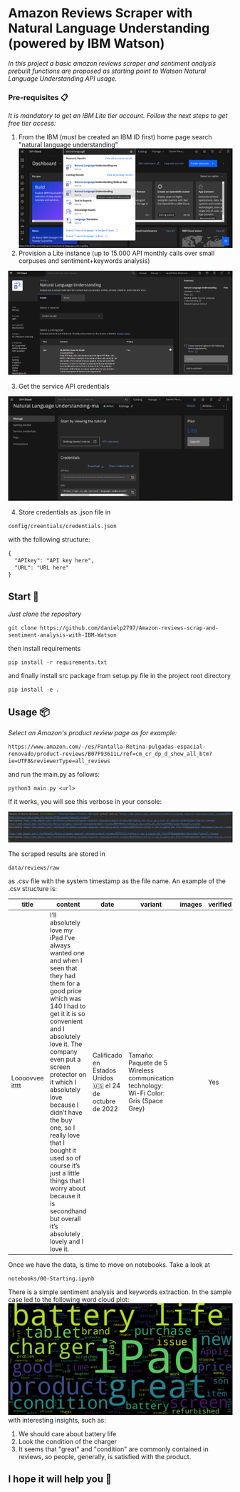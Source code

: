 # Amazon Reviews Scraper with Natural Language Understanding (powered by IBM Watson) 

_In this project a basic amazon reviews scraper and sentiment analysis prebuilt functions are proposed as starting point to Watson Natural Language Understanding API usage._

### Pre-requisites 📋

_It is mandatory to get an IBM Lite tier account. Follow the next steps to get free tier access:_
1. From the IBM (must be created an IBM ID first) home page search "natural language understanding"
![Alt text](figures/readme/NLU_search.png?raw=true "Title")
2. Provision a Lite instance (up to 15.000 API monthly calls over small corpuses and sentiment+keywords analysis) 

![Alt text](figures/readme/NLU_provisioning.png?raw=true "Title")

3. Get the service API credentials

![Alt text](figures/readme/IBM_credentials.png?raw=true "Title")

4. Store credentials as .json file in

```
config/creentials/credentials.json
```

with the following structure:
```
{
  "APIkey": "API key here",
  "URL": "URL here"
}
```

## Start 🚀

_Just clone the repository_

```
git clone https://github.com/danielp2797/Amazon-reviews-scrap-and-sentiment-analysis-with-IBM-Watson
```
then install requirements
```
pip install -r requirements.txt
```
and finally install src package from setup.py file in the project root directory
```
pip install -e .
```

## Usage 📦
_Select an Amazon's product review page as for example:_
```
https://www.amazon.com/-/es/Pantalla-Retina-pulgadas-espacial-renovado/product-reviews/B07F93611L/ref=cm_cr_dp_d_show_all_btm?ie=UTF8&reviewerType=all_reviews
```
and run the main.py as follows:
```
python3 main.py <url>
```
If it works, you will see this verbose in your console:

![Alt text](figures/readme/proof_of_concept.png?raw=true "Title")

The scraped results are stored in
```
data/reviews/raw
```
as .csv file with the system timestamp as the file name. An example of the .csv structure is:

|title|content                      |date  |variant                                      |images|verified|author    |rating            |product                                                                                                             |url|
|-----|-----------------------------|------|---------------------------------------------|------|--------|----------|------------------|--------------------------------------------------------------------------------------------------------------------|---|
|Loooovvee itttt|I’ll absolutely love my iPad I’ve always wanted one and when I seen that they had them for a good price which was 140 I had to get it it is so convenient and I absolutely love it. The company even put a screen protector on it which I absolutely love because I didn’t have the buy one, so I really love that I bought it used so of course it’s just a little things that I worry about because it is secondhand but overall it’s absolutely lovely and I love it.|Calificado en Estados Unidos 🇺🇸 el 24 de octubre de 2022|Tamaño: Paquete de 5 Wireless communication technology: Wi-Fi Color: Gris (Space Grey)|      |Yes     |Maya gayle|5.0 de 5 estrellas|Apple iPad de 9.7 pulgadas (reacondicionado) (modelo 2018) con Wi-Fi solamente. 32 GB, iPad MR7F2LL/A, gris espacial|   |

Once we have the data, is time to move on notebooks. Take a look at 
```
notebooks/00-Starting.ipynb
```
There is a simple sentiment analysis and keywords extraction. In the sample case led to the following word cloud plot:
![Alt text](figures/sample/sample_analysis.png?raw=true "Title")
with interesting insights, such as:
1. We should care about battery life
2. Look the condition of the charger
3. It seems that "great" and "condition" are commonly contained in reviews, so people, generally, is satisfied with the product. 

## I hope it will help you 🎁
